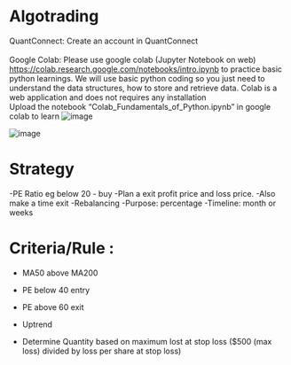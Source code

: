 # Algotrading

QuantConnect:
Create	an account in QuantConnect  
<br>
Google Colab:
Please use google colab (Jupyter Notebook on web)  https://colab.research.google.com/notebooks/intro.ipynb
to practice basic python learnings. We will use basic python coding  so you just need to understand the data structures, how to store  and retrieve data. 
Colab	is a web application and does not requires any installation
<br>
Upload the notebook “Colab_Fundamentals_of_Python.ipynb”  in google colab to learn
![image](https://user-images.githubusercontent.com/16415155/147427766-db7ba3bd-fc83-4312-805d-82c7197db85e.png)


![image](https://user-images.githubusercontent.com/16415155/147431903-10ccd1c6-2eb4-475f-a6c3-786bc9222a80.png)

# Strategy
-PE Ratio eg below 20 - buy
-Plan a exit profit price and loss price. 
-Also make a time exit
-Rebalancing
-Purpose: percentage
-Timeline: month or weeks
 
# Criteria/Rule :
- MA50 above MA200
- PE below 40 entry
- PE above 60 exit
- Uptrend

- Determine Quantity based on maximum lost at stop loss ($500 (max loss) divided by loss per share at stop loss)

